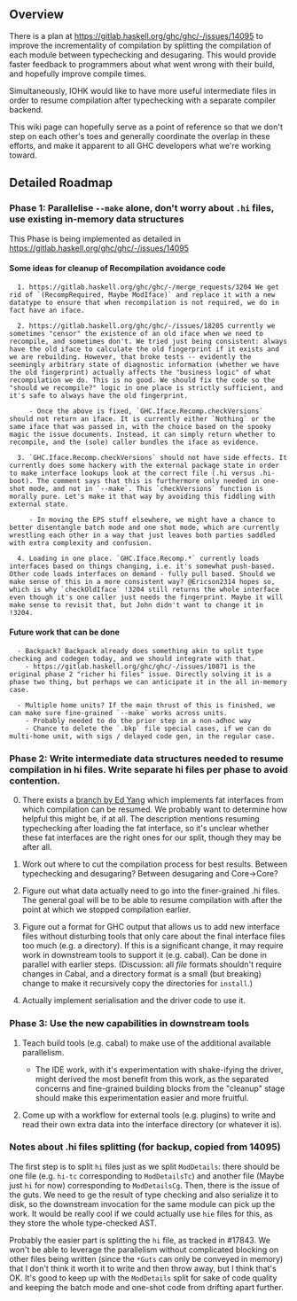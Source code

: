 ## Overview

There is a plan at https://gitlab.haskell.org/ghc/ghc/-/issues/14095 to improve the incrementality of compilation by splitting the compilation of each module between typechecking and desugaring. This would provide faster feedback to programmers about what went wrong with their build, and hopefully improve compile times.

Simultaneously, IOHK would like to have more useful intermediate files in order to resume compilation after typechecking with a separate compiler backend.

This wiki page can hopefully serve as a point of reference so that we don't step on each other's toes and generally coordinate the overlap in these efforts, and make it apparent to all GHC developers what we're working toward.

## Detailed Roadmap

### Phase 1: Parallelise `--make` alone, don't worry about `.hi` files, use existing in-memory data structures

This Phase is being implemented as detailed in https://gitlab.haskell.org/ghc/ghc/-/issues/14095

#### Some ideas for cleanup of Recompilation avoidance code
 
      1. https://gitlab.haskell.org/ghc/ghc/-/merge_requests/3204 We get rid of `(RecompRequired, Maybe ModIface)` and replace it with a new datatype to ensure that when recompilation is not required, we do in fact have an iface.

      2. https://gitlab.haskell.org/ghc/ghc/-/issues/18205 currently we sometimes "censor" the existence of an old iface when we need to recompile, and sometimes don't. We tried just being consistent: always have the old iface to calculate the old fingerprint if it exists and we are rebuilding. However, that broke tests -- evidently the seemingly arbitrary state of diagnostic information (whether we have the old fingerprint) actually affects the "business logic" of what recompilation we do. This is no good. We should fix the code so the "should we recompile?" logic in one place is strictly sufficient, and it's safe to always have the old fingerprint.

         - Once the above is fixed, `GHC.Iface.Recomp.checkVersions` should not return an iface. It is currently either `Nothing` or the same iface that was passed in, with the choice based on the spooky magic the issue documents. Instead, it can simply return whether to recompile, and the (sole) caller bundles the iface as evidence.

      3. `GHC.Iface.Recomp.checkVersions` should not have side effects. It currently does some hackery with the external package state in order to make interface lookups look at the correct file (.hi versus .hi-boot). The comment says that this is furthermore only needed in one-shot mode, and not in `--make`. This `checkVersions` function is morally pure. Let's make it that way by avoiding this fiddling with external state.

         - In moving the EPS stuff elsewhere, we might have a chance to better disentangle batch mode and one shot mode, which are currently wrestling each other in a way that just leaves both parties saddled with extra complexity and confusion.

      4. Loading in one place. `GHC.Iface.Recomp.*` currently loads interfaces based on things changing, i.e. it's somewhat push-based. Other code loads interfaces on demand - fully pull based. Should we make sense of this in a more consistent way? @Ericson2314 hopes so, which is why `checkOldIface` !3204 still returns the whole interface even though it's one caller just needs the fingerprint. Maybe it will make sense to revisit that, but John didn't want to change it in !3204.

 

#### Future work that can be done

      - Backpack? Backpack already does something akin to split type checking and codegen today, and we should integrate with that.
        - https://gitlab.haskell.org/ghc/ghc/-/issues/10871 is the original phase 2 "richer hi files" issue. Directly solving it is a phase two thing, but perhaps we can anticipate it in the all in-memory case.

      - Multiple home units? If the main thrust of this is finished, we can make sure fine-grained `--make` works across units.
        - Probably needed to do the prior step in a non-adhoc way
        - Chance to delete the `.bkp` file special cases, if we can do multi-home unit, with sigs / delayed code gen, in the regular case.

### Phase 2: Write intermediate data structures needed to resume compilation in hi files. Write separate hi files per phase to avoid contention.

   0. There exists a [branch by Ed Yang](https://github.com/ezyang/ghc/commit/13615ca4e4bf759f323de22a3d182b06c4050f38) which implements fat interfaces from which compilation can be resumed. We probably want to determine how helpful this might be, if at all. The description mentions resuming typechecking after loading the fat interface, so it's unclear whether these fat interfaces are the right ones for our split, though they may be after all.

   1. Work out where to cut the compilation process for best results. Between typechecking and desugaring? Between desugaring and Core->Core?

   2. Figure out what data actually need to go into the finer-grained .hi files. The general goal will be to be able to resume compilation with after the point at which we stopped compilation earlier.

   3. Figure out a format for GHC output that allows us to add new interface files without disturbing tools that only care about the final interface files too much (e.g. a directory). If this is a significant change, it may require work in downstream tools to support it (e.g. cabal). Can be done in parallel with earlier steps. (Discussion: all _file_ formats shouldn't require changes in Cabal, and a directory format is a small (but breaking) change to make it recursively copy the directories for `install`.)

   4. Actually implement serialisation and the driver code to use it.

### Phase 3: Use the new capabilities in downstream tools

   1. Teach build tools (e.g. cabal) to make use of the additional available parallelism.

      - The IDE work, with it's experimentation with shake-ifying the driver, might derived the most benefit from this work, as the separated concerns and fine-grained building blocks from the "cleanup" stage should make this experimentation easier and more fruitful.

   2. Come up with a workflow for external tools (e.g. plugins) to write and read their own extra data into the interface directory (or whatever it is).


### Notes about .hi files splitting (for backup, copied from 14095)

The first step is to split `hi` files just as we split `ModDetails`: there should be one file (e.g. `hi-tc` corresponding to `ModDetailsTc`) and another file (Maybe just `hi` for now) corresponding to `ModDetailsCg`. Then, there is the issue of the guts. We need to ge the result of type checking and also serialize it to disk, so the downstream invocation for the same module can pick up the work. It would be really cool if we could actually use `hie` files for this, as they store the whole type-checked AST.

Probably the easier part is splitting the `hi` file, as tracked in #17843. We won't be able to leverage the parallelism without complicated blocking on other files being written (since the `*Guts` can only be conveyed in memory) that I don't think it worth it to write and then throw away, but I think that's OK. It's good to keep up with the `ModDetails` split for sake of code quality and keeping the batch mode and one-shot code from drifting apart further.